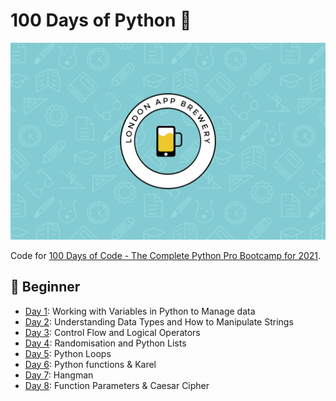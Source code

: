 # 100 Days of Python 🐍

![wallpaper](wallpaper.png)

Code for [100 Days of Code - The Complete Python Pro Bootcamp for 2021](https://www.udemy.com/course/100-days-of-code).

## 🔰 Beginner

- [Day 1](day001-014/day001): Working with Variables in Python to Manage data
- [Day 2](day001-014/day002): Understanding Data Types and How to Manipulate Strings
- [Day 3](day001-014/day003): Control Flow and Logical Operators
- [Day 4](day001-014/day004): Randomisation and Python Lists
- [Day 5](day001-014/day005): Python Loops
- [Day 6](day001-014/day006): Python functions & Karel
- [Day 7](day001-014/day007): Hangman
- [Day 8](day001-014/day008): Function Parameters & Caesar Cipher